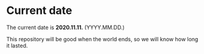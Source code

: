# Current date

The current date is **2020.11.11.** (YYYY.MM.DD.)

This repository will be good when the world ends, so we will know how long it lasted.